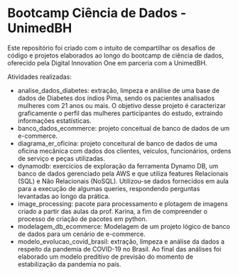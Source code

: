 # Bootcamp Ciência de Dados - UnimedBH

Este repositório foi criado com o intuito de compartilhar os desafios de código e projetos elaborados ao longo do bootcamp de ciência de dados, oferecido pela Digital Innovation One em parceria com a UnimedBH. 

Atividades realizadas:
- analise_dados_diabetes: extração, limpeza e análise de uma base de dados de Diabetes dos índios Pima, sendo os pacientes analisados mulheres com 21 anos ou mais. O objetivo desse projeto é caracterizar graficamente o perfil das mulheres participantes do estudo, extraindo informações estatísticas.
- banco_dados_ecommerce: projeto conceitual de banco de dados de um e-commerce.
- diagrama_er_oficina: projeto conceitural de banco de dados de uma oficina mecânica com dados dos clientes, veículos, funcionários, ordens de serviço e peças utilizadas. 
- dynamodb: exercícios de exploração da ferramenta Dynamo DB, um banco de dados gerenciado pela AWS e que utiliza features Relacionais (SQL) e Não Relacionais (NoSQL). Utilizou-se dados fornecidos em aula para a execução de algumas queries, respondendo perguntas levantadas ao longo da prática.
- image_processing: pacote para processamento e plotagem de imagens criado a partir das aulas da prof. Karina, a fim de compreender o processo de criação de pacotes em python.
- modelagem_db_ecommerce: Modelagem de um projeto lógico de banco de dados para um cenário de e-commerce.
- modelo_evolucao_covid_brasil: extração, limpeza e análise da dados a respeito da pandemia de COVID-19 no Brasil. Ao final das análises foi elaborado um modelo preditivo de previsão do momento de estabilização da pandemia no país. 

